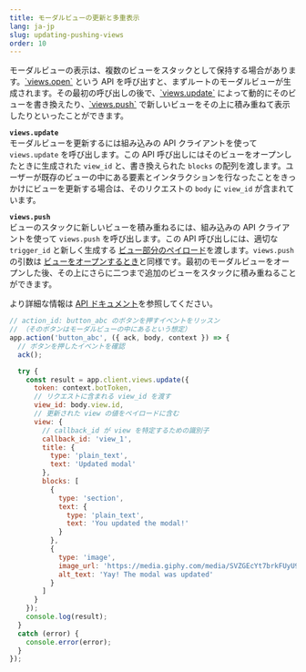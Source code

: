 ```yaml
---
title: モーダルビューの更新と多重表示
lang: ja-jp
slug: updating-pushing-views
order: 10
---
```


<div class="section-content">
モーダルビューの表示は、複数のビューをスタックとして保持する場合があります。<a href="https://api.slack.com/methods/views.open">`views.open`</a> という API を呼び出すと、まずルートのモーダルビューが生成されます。その最初の呼び出しの後で、<a href="https://api.slack.com/methods/views.update">`views.update`</a> によって動的にそのビューを書き換えたり、<a href="https://api.slack.com/methods/views.push">`views.push`</a> で新しいビューをその上に積み重ねて表示したりといったことができます。

<strong><code>views.update</code></strong><br>
モーダルビューを更新するには組み込みの API クライアントを使って <code>views.update</code> を呼び出します。この API 呼び出しにはそのビューをオープンしたときに生成された <code>view_id</code> と、書き換えられた <code>blocks</code> の配列を渡します。ユーザーが既存のビューの中にある要素とインタラクションを行なったことをきっかけにビューを更新する場合は、そのリクエストの <code>body</code> に <code>view_id</code> が含まれています。

<strong><code>views.push</code></strong><br>
ビューのスタックに新しいビューを積み重ねるには、組み込みの API クライアントを使って <code>views.push</code> を呼び出します。この API 呼び出しには、適切な <code>trigger_id</code> と新しく生成する <a href="https://api.slack.com/reference/block-kit/views">ビュー部分のペイロード</a>を渡します。`views.push` の引数は <a href="#creating-modals">ビューをオープンするとき</a>と同様です。最初のモーダルビューをオープンした後、その上にさらに二つまで追加のビューをスタックに積み重ねることができます。

より詳細な情報は <a href="https://api.slack.com/block-kit/surfaces/modals#updating_views">API ドキュメント</a>を参照してください。
</div>

```javascript
// action_id: button_abc のボタンを押すイベントをリッスン
// （そのボタンはモーダルビューの中にあるという想定）
app.action('button_abc', ({ ack, body, context }) => {
  // ボタンを押したイベントを確認
  ack();

  try {
    const result = app.client.views.update({
      token: context.botToken,
      // リクエストに含まれる view_id を渡す
      view_id: body.view.id,
      // 更新された view の値をペイロードに含む
      view: {
        // callback_id が view を特定するための識別子
        callback_id: 'view_1',
        title: {
          type: 'plain_text',
          text: 'Updated modal'
        },
        blocks: [
          {
            type: 'section',
            text: {
              type: 'plain_text',
              text: 'You updated the modal!'
            }
          },
          {
            type: 'image',
            image_url: 'https://media.giphy.com/media/SVZGEcYt7brkFUyU90/giphy.gif',
            alt_text: 'Yay! The modal was updated'
          }
        ]
      }
    });
    console.log(result);
  }
  catch (error) {
    console.error(error);
  }
});
```
